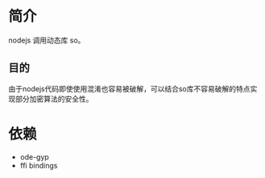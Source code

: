 # 简介
nodejs 调用动态库 so。

## 目的
由于nodejs代码即使使用混淆也容易被破解，可以结合so库不容易破解的特点实现部分加密算法的安全性。

# 依赖
- ode-gyp
- ffi bindings